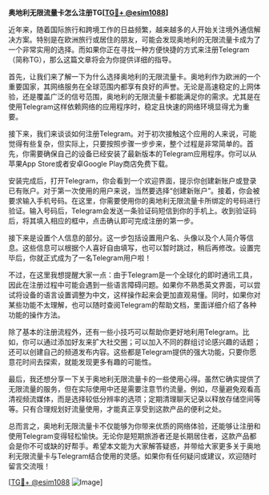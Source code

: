 **奥地利无限流量卡怎么注册TG[[TG💪+ @esim1088](https://t.me/s/esim1088)]**

近年来，随着国际旅行和跨境工作的日益频繁，越来越多的人开始关注境外通信解决方案。特别是在欧洲旅行或居住的朋友，可能会发现奥地利的无限流量卡成为了一个非常实用的选择。而如果你正在寻找一种方便快捷的方式来注册Telegram（简称TG），那么这篇文章将会为你提供详细的指导。

首先，让我们来了解一下为什么选择奥地利的无限流量卡。奥地利作为欧洲的一个重要国家，其网络服务在全球范围内都享有良好的声誉。无论是高速稳定的上网体验，还是覆盖广泛的信号范围，奥地利的无限流量卡都能满足你的需求。尤其是在使用Telegram这样依赖网络的应用程序时，稳定且快速的网络环境显得尤为重要。

接下来，我们来谈谈如何注册Telegram。对于初次接触这个应用的人来说，可能觉得有些复杂，但实际上，只要按照步骤一步步来，整个过程是非常简单的。首先，你需要确保自己的设备已经安装了最新版本的Telegram应用程序。你可以从苹果App Store或者安卓Google Play商店免费下载。

安装完成后，打开Telegram，你会看到一个欢迎界面，提示你创建新账户或登录已有账户。对于第一次使用的用户来说，当然要选择“创建新账户”。接着，你会被要求输入手机号码。在这里，你需要使用你的奥地利无限流量卡所绑定的号码进行验证。输入号码后，Telegram会发送一条验证码短信到你的手机上。收到验证码后，将其填入相应的框中，点击确认即可完成注册的第一步。

接下来是设置个人信息的部分。这一步包括设置用户名、头像以及个人简介等信息。这些信息可以根据个人喜好自由填写，也可以暂时跳过，稍后再修改。设置完毕后，你就正式成为了一名Telegram用户啦！

不过，在这里我想提醒大家一点：由于Telegram是一个全球化的即时通讯工具，因此在注册过程中可能会遇到一些语言障碍问题。如果你不熟悉英文界面，可以尝试将设备的语言设置调整为中文，这样操作起来会更加直观易懂。同时，如果你对某些功能不太理解，也可以随时查阅Telegram的帮助文档，里面详细介绍了各种功能的操作方法。

除了基本的注册流程外，还有一些小技巧可以帮助你更好地利用Telegram。比如，你可以通过添加好友来扩大社交圈；可以加入不同的群组讨论感兴趣的话题；还可以创建自己的频道发布内容。这些都是Telegram提供的强大功能，只要你愿意花时间去探索，就能发现更多有趣的可能性。

最后，我还想分享一下关于奥地利无限流量卡的一些使用心得。虽然它确实提供了无限流量的服务，但在实际使用中还是需要注意节约流量。例如，尽量避免观看高清视频流媒体，而是选择较低分辨率的选项；定期清理聊天记录以释放存储空间等等。只有合理规划好流量使用，才能真正享受到这款产品的便利之处。

总而言之，奥地利无限流量卡不仅能够为你带来优质的网络体验，还能够让注册和使用Telegram变得轻松愉快。无论你是短期旅游者还是长期居住者，这款产品都会是你不可或缺的好帮手。希望本文能为大家解答疑惑，并带给大家更多关于奥地利无限流量卡与Telegram结合使用的灵感。如果你有任何疑问或建议，欢迎随时留言交流哦！

[[TG💪+ @esim1088](https://t.me/s/esim1088) ![Image](https://i.postimg.cc/4NQfJmqS/Snipaste-2025-05-13-00-14-12.png)]